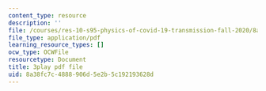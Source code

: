 ```yaml
---
content_type: resource
description: ''
file: /courses/res-10-s95-physics-of-covid-19-transmission-fall-2020/8a38fc7c4888906d5e2b5c192193628d_w6pWbzkTap4.pdf
file_type: application/pdf
learning_resource_types: []
ocw_type: OCWFile
resourcetype: Document
title: 3play pdf file
uid: 8a38fc7c-4888-906d-5e2b-5c192193628d
---
```

